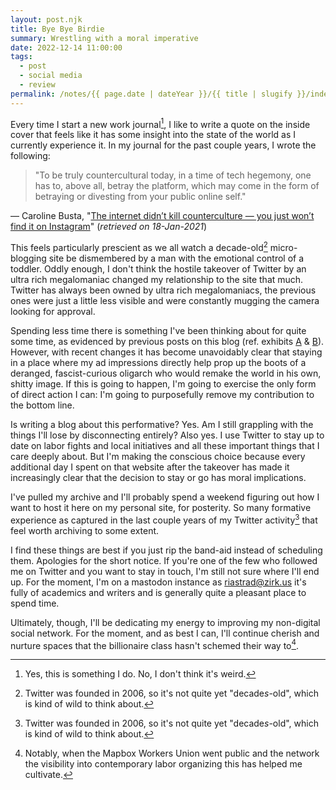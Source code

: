 ```yaml
---
layout: post.njk
title: Bye Bye Birdie
summary: Wrestling with a moral imperative
date: 2022-12-14 11:00:00
tags:
  - post
  - social media
  - review
permalink: /notes/{{ page.date | dateYear }}/{{ title | slugify }}/index.html
---
```


Every time I start a new work journal[^1], I like to write a quote on the inside cover that feels like it has some insight into the state of the world as I currently experience it. In my journal for the past couple years, I wrote the following:

> "To be truly countercultural today, in a time of tech hegemony, one has to, above all, betray the platform, which may come in the form of betraying or divesting from your public online self."

— Caroline Busta, "[The internet didn’t kill counterculture — you just won’t find it on Instagram](https://documentjournal.com/2021/01/the-internet-didnt-kill-counterculture-you-just-wont-find-it-on-instagram/)" (_retrieved on 18-Jan-2021_)

This feels particularly prescient as we all watch a decade-old[^2] micro-blogging site be dismembered by a man with the emotional control of a toddler. Oddly enough, I don't think the hostile takeover of Twitter by an ultra rich megalomaniac changed my relationship to the site that much. Twitter has always been owned by ultra rich megalomaniacs, the previous ones were just a little less visible and were constantly mugging the camera looking for approval.

Spending less time there is something I've been thinking about for quite some time, as evidenced by previous posts on this blog (ref. exhibits [A](/notes/2020/kill-the-feed/) & [B](/notes/2021/requiem-for-a-feed/)). However, with recent changes it has become unavoidably clear that staying in a place where my ad impressions directly help prop up the boots of a deranged, fascist-curious oligarch who would remake the world in his own, shitty image. If this is going to happen, I'm going to exercise the only form of direct action I can: I'm going to purposefully remove my contribution to the bottom line.

Is writing a blog about this performative? Yes. Am I still grappling with the things I'll lose by disconnecting entirely? Also yes. I use Twitter to stay up to date on labor fights and local initiatives and all these important things that I care deeply about. But I'm making the conscious choice because every additional day I spent on that website after the takeover has made it increasingly clear that the decision to stay or go has moral implications.

I've pulled my archive and I'll probably spend a weekend figuring out how I want to host it here on my personal site, for posterity. So many formative experience as captured in the last couple years of my Twitter activity[^2] that feel worth archiving to some extent.

I find these things are best if you just rip the band-aid instead of scheduling them. Apologies for the short notice. If you're one of the few who followed me on Twitter and you want to stay in touch, I'm still not sure where I'll end up. For the moment, I'm on a mastodon instance as [riastrad@zirk.us](https://zirk.us/@riastrad) it's fully of academics and writers and is generally quite a pleasant place to spend time.

Ultimately, though, I'll be dedicating my energy to improving my non-digital social network. For the moment, and as best I can, I'll continue cherish and nurture spaces that the billionaire class hasn't schemed their way to[^3].

[^1]: Yes, this is something I do. No, I don't think it's weird.
[^2]: Twitter was founded in 2006, so it's not quite yet "decade*s*-old", which is kind of wild to think about.
[^3]: Notably, when the Mapbox Workers Union went public and the network the visibility into contemporary labor organizing this has helped me cultivate.
[^4]: These spaces also have the benefit of containing considerably fewer neo-confederates and Nazis (i.e. none)
